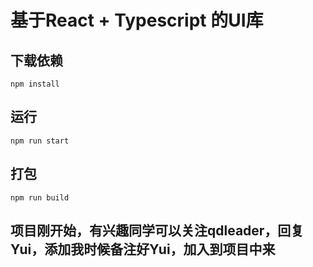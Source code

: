 
# 基于React + Typescript 的UI库

## 下载依赖

```
npm install

```

## 运行

```
npm run start
```

## 打包

```
npm run build
```

## 项目刚开始，有兴趣同学可以关注qdleader，回复Yui，添加我时候备注好Yui，加入到项目中来
